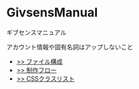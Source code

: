 # GivsensManual
ギブセンスマニュアル

アカウント情報や固有名詞はアップしないこと
* [>> ファイル構成](/ファイルセット.md)
* [>> 制作フロー](/制作フロー.md)
* [>> CSSクラスリスト](/CSSクラスリスト.md)